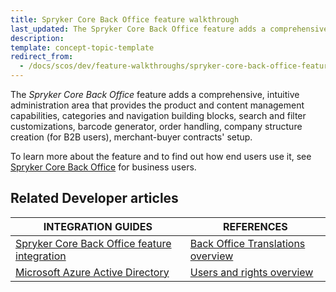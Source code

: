 ```yaml
---
title: Spryker Core Back Office feature walkthrough
last_updated: The Spryker Core Back Office feature adds a comprehensive, intuitive administration area
description:
template: concept-topic-template
redirect_from:
  - /docs/scos/dev/feature-walkthroughs/spryker-core-back-office-feature-walkthrough/spryker-core-back-office-feature-walkthrough.html
---
```


The _Spryker Core Back Office_ feature adds a comprehensive, intuitive administration area that provides the product and content management capabilities, categories and navigation building blocks, search and filter customizations, barcode generator, order handling, company structure creation (for B2B users), merchant-buyer contracts' setup.


To learn more about the feature and to find out how end users use it, see [Spryker Core Back Office](/docs/scos/user/features/spryker-core-back-office-feature-overview/spryker-core-back-office-feature-overview.html) for business users.



## Related Developer articles

|INTEGRATION GUIDES  | REFERENCES|
|---------|---------|
| [Spryker Core Back Office feature integration](/docs/scos/dev/feature-integration-guides/spryker-core-back-office-feature-integration.html)  | [Back Office Translations overview](/docs/scos/user/features/spryker-core-back-office-feature-overview/back-office-translations-overview.html) |
| [Microsoft Azure Active Directory](/docs/scos/dev/feature-integration-guides/microsoft-azure-active-directory.html)   | [Users and rights overview](/docs/scos/dev/feature-walkthroughs/spryker-core-back-office-feature-walkthrough/user-and-rights-overview.html)  |

